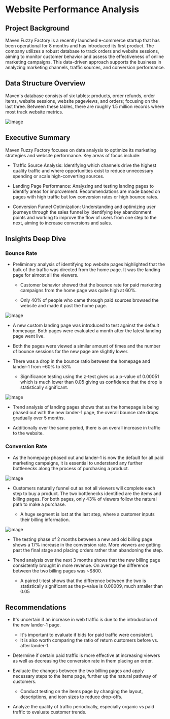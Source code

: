 # Website Performance Analysis

## Project Background

Maven Fuzzy Factory is a recently launched e-commerce startup that has been operational for 8 months and has introduced its first product. The company utilizes a robust database to track orders and website sessions, aiming to monitor customer behavior and assess the effectiveness of online marketing campaigns. This data-driven approach supports the business in analyzing marketing channels, traffic sources, and conversion performance.

## Data Structure Overview
Maven's database consists of six tables: products, order refunds, order items, website sessions, website pageviews, and orders; focusing on the last three. Between these tables, there are roughly 1.5 million records where most track website metrics.

![image](https://github.com/user-attachments/assets/8928cef5-7579-4f22-8583-261bc8b530c6)

## Executive Summary

Maven Fuzzy Factory focuses on data analysis to optimize its marketing strategies and website performance. 
Key areas of focus include:
* Traffic Source Analysis: Identifying which channels drive the highest quality traffic and where opportunities exist to reduce unnecessary spending or scale high-converting sources.

* Landing Page Performance: Analyzing and testing landing pages to identify areas for improvement. Recommendations are made based on pages with high traffic but low conversion rates or high bounce rates.

* Conversion Funnel Optimization: Understanding and optimizing user journeys through the sales funnel by identifying key abandonment points and working to improve the flow of users from one step to the next, aiming to increase conversions and sales.

## Insights Deep Dive

### Bounce Rate

* Preliminary analysis of identifying top website pages highlighted that the bulk of the traffic was directed from the home page. It was the landing page for almost all the viewers.
  
  * Customer behavior showed that the bounce rate for paid marketing campaigns from the home page was quite high at 60%.
    
  *  Only 40% of people who came through paid sources browsed the website and made it past the home page.

![image](https://github.com/user-attachments/assets/1b432597-08cf-4776-b976-66c95ee867f8)

* A new custom landing page was introduced to test against the default homepage. Both pages were evaluated a month after the latest landing page went live.

* Both the pages were viewed a similar amount of times and the number of bounce sessions for the new page are slightly lower.

* There was a drop in the bounce ratio between the homepage and lander-1 from ~60% to 53%
  
  * Significance testing using the z-test gives us a p-value of 0.00051 which is much lower than 0.05 giving us confidence that the drop is statistically significant.

![image](https://github.com/user-attachments/assets/0e551f96-c139-4200-8b40-89198fe32a95)

* Trend analysis of landing pages shows that as the homepage is being phased out with the new lander-1 page, the overall bounce rate drops gradually over 5 months.

* Additionally over the same period, there is an overall increase in traffic to the website.

### Conversion Rate

* As the homepage phased out and lander-1 is now the default for all paid marketing campaigns, it is essential to understand any further bottlenecks along the process of purchasing a product.

![image](https://github.com/user-attachments/assets/c50d98ec-4f18-4179-8958-7e0ecf4123ed)

* Customers naturally funnel out as not all viewers will complete each step to buy a product. The two bottlenecks identified are the items and billing pages. For both pages, only 43% of viewers follow the natural path to make a purchase.

  * A huge segment is lost at the last step, where a customer inputs their billing information.

![image](https://github.com/user-attachments/assets/707c228a-0e03-415b-b651-ee58353ab45a)

* The testing phase of 2 months between a new and old billing page shows a 17% increase in the conversion rate. More viewers are getting past the final stage and placing orders rather than abandoning the step.
         
* Trend analysis over the next 3 months shows that the new billing page consistently brought in more revenue. On average the difference between the two billing pages was ~$800.
    *   A paired t-test shows that the difference between the two is statistically significant as the p-value is 0.00009, much smaller than 0.05


## Recommendations

* It's uncertain if an increase in web traffic is due to the introduction of the new lander-1 page.
    * It's important to evaluate if bids for paid traffic were consistent.
    * It is also worth comparing the ratio of return customers before vs. after lander-1.

* Determine if certain paid traffic is more effective at increasing viewers as well as decreasing the conversion rate in them placing an order. 

*  Evaluate the changes between the two billing pages and apply necessary steps to the items page, further up the natural pathway of customers.
    *  Conduct testing on the items page by changing the layout, descriptions, and icon sizes to reduce drop-offs.

 * Analyze the quality of traffic periodically, especially organic vs paid traffic to evaluate customer trends. 















